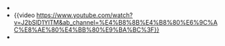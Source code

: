 -
- {{video https://www.youtube.com/watch?v=J2bSlD1YlTM&ab_channel=%E4%B8%8B%E4%B8%80%E6%9C%AC%E8%AE%80%E4%BB%80%E9%BA%BC%3F}}
-